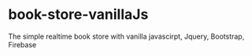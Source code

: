 # book-store-vanillaJs
The simple realtime book store with vanilla  javascirpt,  Jquery,  Bootstrap, Firebase
